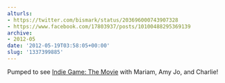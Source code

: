 ```yaml
---
alturls:
- https://twitter.com/bismark/status/203696000743907328
- https://www.facebook.com/17803937/posts/10100488295369139
archive:
- 2012-05
date: '2012-05-19T03:58:05+00:00'
slug: '1337399885'
---
```


Pumped to see [Indie Game: The Movie](http://www.indiegamethemovie.com/) with Mariam, Amy Jo, and Charlie!


